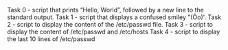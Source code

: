 Task 0 - script that prints “Hello, World”, followed by a new line to the standard output.
Task 1 - script that displays a confused smiley "(Ôo)'.
Task 2 - script to display the content of the /etc/passwd file.
Task 3 - script to display the content of /etc/passwd and /etc/hosts
Task 4 - script to display the last 10 lines of /etc/passwd